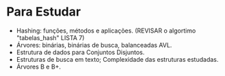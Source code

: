 # Para Estudar

- Hashing: funções, métodos e aplicações. (REVISAR o algortimo "tabelas_hash" LISTA 7)
- Árvores: binárias, binárias de busca, balanceadas AVL.
- Estrutura de dados para Conjuntos Disjuntos.
- Estruturas de busca em texto; Complexidade das estruturas estudadas.
- Árvores B e B+.